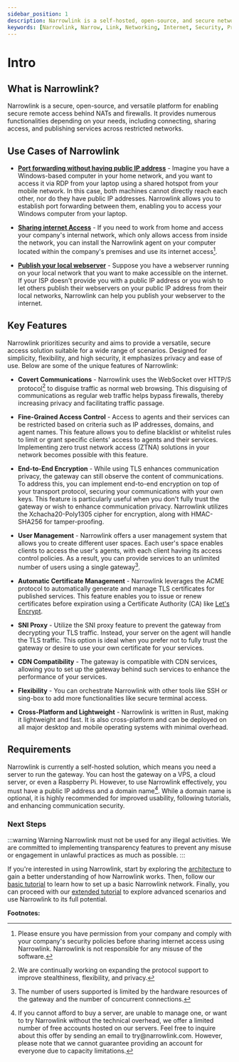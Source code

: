 ```yaml
---
sidebar_position: 1
description: Narrowlink is a self-hosted, open-source, and secure networking solution that allows you to access your devices and services behind NAT and firewall without port forwarding and public IP address.
keywords: [Narrowlink, Narrow, Link, Networking, Internet, Security, Privacy, Open Source, Self-hosted, Tutorial, How-to, Guide, Nat, Firewall, Proxy, Reverse Proxy, Tunnel]
---
```


# Intro

## What is Narrowlink?

Narrowlink is a secure, open-source, and versatile platform for enabling secure remote access behind NATs and firewalls. It provides numerous functionalities depending on your needs, including connecting, sharing access, and publishing services across restricted networks.


## Use Cases of Narrowlink

- **[Port forwarding without having public IP address](/docs/tutorial-extras/port-forwarding)** - Imagine you have a Windows-based computer in your home network, and you want to access it via RDP from your laptop using a shared hotspot from your mobile network. In this case, both machines cannot directly reach each other, nor do they have public IP addresses. Narrowlink allows you to establish port forwarding between them, enabling you to access your Windows computer from your laptop.

- **[Sharing internet Access](/docs/tutorial-extras/share-network-access)** - If you need to work from home and access your company's internal network, which only allows access from inside the network, you can install the Narrowlink agent on your computer located within the company's premises and use its internet access[^1].

- **[Publish your local webserver](docs/tutorial-extras/webserver-publish)** - Suppose you have a webserver running on your local network that you want to make accessible on the internet. If your ISP doesn't provide you with a public IP address or you wish to let others publish their webservers on your public IP address from their local networks, Narrowlink can help you publish your webserver to the internet.


## Key Features

Narrowlink prioritizes security and aims to provide a versatile, secure access solution suitable for a wide range of scenarios. Designed for simplicity, flexibility, and high security, it emphasizes privacy and ease of use. Below are some of the unique features of Narrowlink:

- **Covert Communications** - Narrowlink uses the WebSocket over HTTP/S protocol[^2] to disguise traffic as normal web browsing. This disguising of communications as regular web traffic helps bypass firewalls, thereby increasing privacy and facilitating traffic passage.

- **Fine-Grained Access Control** - Access to agents and their services can be restricted based on criteria such as IP addresses, domains, and agent names. This feature allows you to define blacklist or whitelist rules to limit or grant specific clients' access to agents and their services. Implementing zero trust network access (ZTNA) solutions in your network becomes possible with this feature.

- **End-to-End Encryption** - While using TLS enhances communication privacy, the gateway can still observe the content of communications. To address this, you can implement end-to-end encryption on top of your transport protocol, securing your communications with your own keys. This feature is particularly useful when you don't fully trust the gateway or wish to enhance communication privacy. Narrowlink utilizes the Xchacha20-Poly1305 cipher for encryption, along with HMAC-SHA256 for tamper-proofing.

- **User Management** - Narrowlink offers a user management system that allows you to create different user spaces. Each user's space enables clients to access the user's agents, with each client having its access control policies. As a result, you can provide services to an unlimited number of users using a single gateway[^3].

- **Automatic Certificate Management** - Narrowlink leverages the ACME protocol to automatically generate and manage TLS certificates for published services. This feature enables you to issue or renew certificates before expiration using a Certificate Authority (CA) like [Let's Encrypt](https://letsencrypt.org/).

- **SNI Proxy** - Utilize the SNI proxy feature to prevent the gateway from decrypting your TLS traffic. Instead, your server on the agent will handle the TLS traffic. This option is ideal when you prefer not to fully trust the gateway or desire to use your own certificate for your services.

- **CDN Compatibility** - The gateway is compatible with CDN services, allowing you to set up the gateway behind such services to enhance the performance of your services.

- **Flexibility** - You can orchestrate Narrowlink with other tools like SSH or sing-box to add more functionalities like secure terminal access.

- **Cross-Platform and Lightweight** - Narrowlink is written in Rust, making it lightweight and fast. It is also cross-platform and can be deployed on all major desktop and mobile operating systems with minimal overhead.


## Requirements

Narrowlink is currently a self-hosted solution, which means you need a server to run the gateway. You can host the gateway on a VPS, a cloud server, or even a Raspberry Pi. However, to use Narrowlink effectively, you must have a public IP address and a domain name[^4]. While a domain name is optional, it is highly recommended for improved usability, following tutorials, and enhancing communication security.

### Next Steps

:::warning Warning
Narrowlink must not be used for any illegal activities. We are committed to implementing transparency features to prevent any misuse or engagement in unlawful practices as much as possible.
:::

If you're interested in using Narrowlink, start by exploring the [architecture](/docs/architecture) to gain a better understanding of how Narrowlink works. Then, follow our [basic tutorial](/docs/category/tutorial---basics) to learn how to set up a basic Narrowlink network. Finally, you can proceed with our [extended tutorial](docs/category/tutorial---extras) to explore advanced scenarios and use Narrowlink to its full potential.


**Footnotes:**

[^1]: Please ensure you have permission from your company and comply with your company's security policies before sharing internet access using Narrowlink. Narrowlink is not responsible for any misuse of the software.

[^2]: We are continually working on expanding the protocol support to improve stealthiness, flexibility, and privacy.

[^3]: The number of users supported is limited by the hardware resources of the gateway and the number of concurrent connections.

[^4]: If you cannot afford to buy a server, are unable to manage one, or want to try Narrowlink without the technical overhead, we offer a limited number of free accounts hosted on our servers. Feel free to inquire about this offer by sending an email to tr<!-- mail@address -->y@nar<!-- @host -->rowlink.com. However, please note that we cannot guarantee providing an account for everyone due to capacity limitations.
